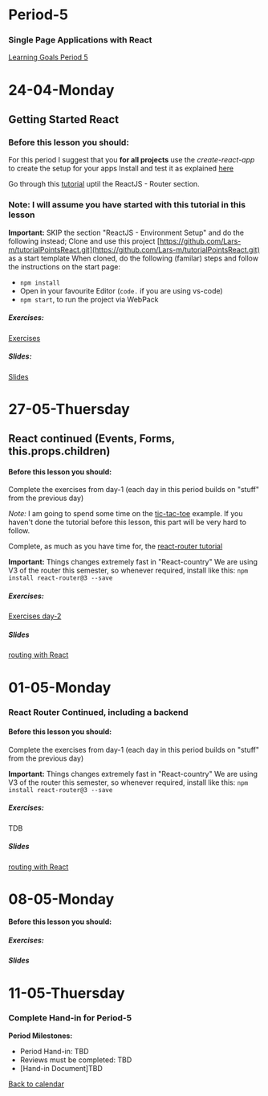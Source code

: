# Period-5 
### Single Page Applications with React

[Learning Goals Period 5](https://docs.google.com/document/d/1Go73pX9mLSipS0BJ8QtqGJuSwO68Zs9NUxyGA_fpmAA/edit?usp=sharing)

# **24-04-Monday** 
## Getting Started React


### Before this lesson you should:
For this period I suggest that you **for all projects** use the *create-react-app* to create the setup for your apps
Install and test it as explained [here](https://github.com/facebookincubator/create-react-app)

Go through this [tutorial](https://www.tutorialspoint.com/reactjs/) uptil the ReactJS - Router section.

### Note: I will assume you have started with this tutorial in this lesson

**Important:** SKIP the section "ReactJS - Environment Setup" and do the following instead;
Clone and use this project [https://github.com/Lars-m/tutorialPointsReact.git](https://github.com/Lars-m/tutorialPointsReact.git) as a start template
When cloned, do the following (familar) steps and follow the instructions on the start page:
- ```npm install```
- Open in your favourite Editor (```code.``` if you are using vs-code) 
- ```npm start```, to run the project via WebPack

##### Exercises:
[Exercises](https://docs.google.com/document/d/1jnVBnaXVYFS974W-Hecx2BWl-xTEWUD1eZTFn3MlZMk/edit?usp=sharing)

##### Slides:
[Slides](http://js-plaul.rhcloud.com/react1/react1.html)


# **27-05-Thuersday**
## React continued (Events, Forms, this.props.children)

#### Before this lesson you should:

Complete the exercises from day-1 (each day in this period builds on "stuff" from the previous day)

*Note:* I am going to spend some time on the [tic-tac-toe](https://facebook.github.io/react/tutorial/tutorial.html) example. 
If you haven't done the tutorial before this lesson, this part will be very hard to follow.

Complete, as much as you have time for, the [react-router tutorial](https://github.com/ReactTraining/react-router/tree/v3/docs)

**Important:** Things changes extremely fast in "React-country" We are using V3 of the router this semester, so whenever required, install like this: ```npm install react-router@3 --save```

##### Exercises:
[Exercises day-2](https://docs.google.com/document/d/1scno9E3uNh6ak92ak3HtlHMe9cVseGynfyOT_sIiGXA/edit?usp=sharing)

##### Slides
[routing with React](http://slides3-plaul.rhcloud.com/reactRouting/routing.html)



# **01-05-Monday**
### React Router Continued, including a backend

#### Before this lesson you should:
Complete the exercises from day-1 (each day in this period builds on "stuff" from the previous day)

**Important:** Things changes extremely fast in "React-country" We are using V3 of the router this semester, so whenever required, install like this: ```npm install react-router@3 --save```

##### Exercises:
TDB

##### Slides
[routing with React](http://slides3-plaul.rhcloud.com/reactRouting/routing.html)

# **08-05-Monday**

#### Before this lesson you should:


##### Exercises:


##### Slides

# **11-05-Thuersday**

### Complete Hand-in for Period-5

**Period Milestones:**
* Period Hand-in: TBD
* Reviews must be completed: TBD
* [Hand-in Document]TBD

[Back to calendar](periods.md)
